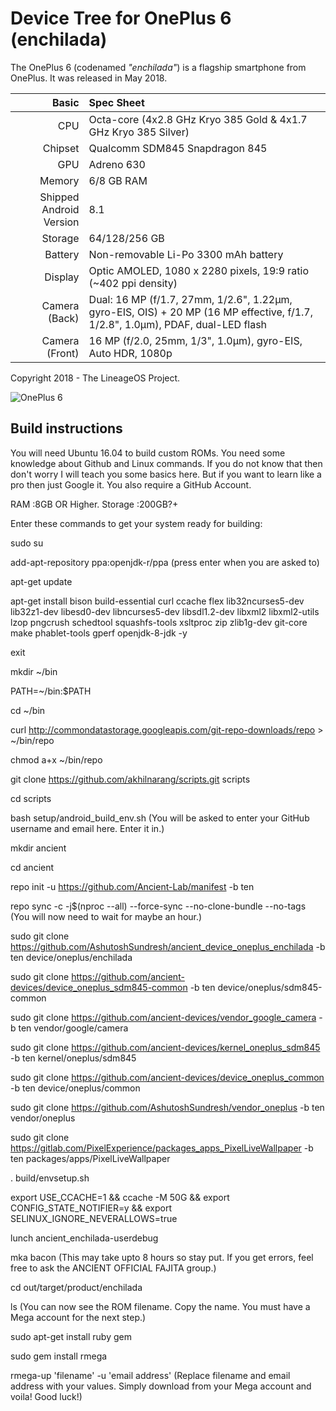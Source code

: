 # Device Tree for OnePlus 6 (enchilada)

The OnePlus 6 (codenamed _"enchilada"_) is a flagship smartphone from OnePlus.
It was released in May 2018.

| Basic                   | Spec Sheet                                                                                                                     |
| -----------------------:|:------------------------------------------------------------------------------------------------------------------------------ |
| CPU                     | Octa-core (4x2.8 GHz Kryo 385 Gold & 4x1.7 GHz Kryo 385 Silver)                                                                |
| Chipset                 | Qualcomm SDM845 Snapdragon 845                                                                                                 |
| GPU                     | Adreno 630                                                                                                                     |
| Memory                  | 6/8 GB RAM                                                                                                                     |
| Shipped Android Version | 8.1                                                                                                                            |
| Storage                 | 64/128/256 GB                                                                                                                  |
| Battery                 | Non-removable Li-Po 3300 mAh battery                                                                                           |
| Display                 | Optic AMOLED, 1080 x 2280 pixels, 19:9 ratio (~402 ppi density)                                                                |
| Camera (Back)           | Dual: 16 MP (f/1.7, 27mm, 1/2.6", 1.22µm, gyro-EIS, OIS) + 20 MP (16 MP effective, f/1.7, 1/2.8", 1.0µm), PDAF, dual-LED flash |
| Camera (Front)          | 16 MP (f/2.0, 25mm, 1/3", 1.0µm), gyro-EIS, Auto HDR, 1080p                                                                    |

Copyright 2018 - The LineageOS Project.

![OnePlus 6](https://cdn2.gsmarena.com/vv/pics/oneplus/oneplus-6-5.jpg "OnePlus 6")


## Build instructions

You will need Ubuntu 16.04 to build custom ROMs. You need some knowledge about Github and Linux commands. If you do not know that then don't worry I will teach you some basics here. But if you want to learn like a pro then just Google it. You also require a GitHub Account.

RAM :8GB OR Higher.
Storage :200GB?+

Enter these commands to get your system ready for building:

sudo su

add-apt-repository ppa:openjdk-r/ppa  (press enter when you are asked to)

apt-get update

apt-get install bison build-essential curl ccache flex lib32ncurses5-dev lib32z1-dev libesd0-dev libncurses5-dev libsdl1.2-dev libxml2 libxml2-utils lzop pngcrush schedtool squashfs-tools xsltproc zip zlib1g-dev git-core make phablet-tools gperf openjdk-8-jdk -y

exit

mkdir ~/bin

PATH=~/bin:$PATH

cd ~/bin

curl http://commondatastorage.googleapis.com/git-repo-downloads/repo > ~/bin/repo

chmod a+x ~/bin/repo

git clone https://github.com/akhilnarang/scripts.git scripts

cd scripts

bash setup/android_build_env.sh    (You will be asked to enter your GitHub username and email here. Enter it in.)

mkdir ancient

cd ancient

repo init -u https://github.com/Ancient-Lab/manifest -b ten

repo sync -c -j$(nproc --all) --force-sync --no-clone-bundle --no-tags    (You will now need to wait for maybe an hour.)

sudo git clone https://github.com/AshutoshSundresh/ancient_device_oneplus_enchilada -b ten device/oneplus/enchilada

sudo git clone https://github.com/ancient-devices/device_oneplus_sdm845-common -b ten device/oneplus/sdm845-common

sudo git clone https://github.com/ancient-devices/vendor_google_camera -b ten vendor/google/camera

sudo git clone https://github.com/ancient-devices/kernel_oneplus_sdm845 -b ten kernel/oneplus/sdm845

sudo git clone https://github.com/ancient-devices/device_oneplus_common -b ten device/oneplus/common

sudo git clone https://github.com/AshutoshSundresh/vendor_oneplus -b ten vendor/oneplus

sudo git clone https://gitlab.com/PixelExperience/packages_apps_PixelLiveWallpaper -b ten packages/apps/PixelLiveWallpaper

. build/envsetup.sh

export USE_CCACHE=1 && ccache -M 50G && export CONFIG_STATE_NOTIFIER=y && export SELINUX_IGNORE_NEVERALLOWS=true

lunch ancient_enchilada-userdebug

mka bacon              (This may take upto 8 hours so stay put. If you get errors, feel free to ask the ANCIENT OFFICIAL FAJITA group.)

cd out/target/product/enchilada

ls            (You can now see the ROM filename. Copy the name. You must have a Mega account for the next step.)

sudo apt-get install ruby gem

sudo gem install rmega

rmega-up 'filename' -u 'email address'       (Replace filename and email address with your values. Simply download from your Mega account and voila! Good luck!)
 





